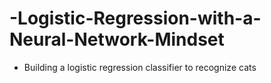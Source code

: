 # -Logistic-Regression-with-a-Neural-Network-Mindset
* Building a logistic regression classifier to recognize cats
